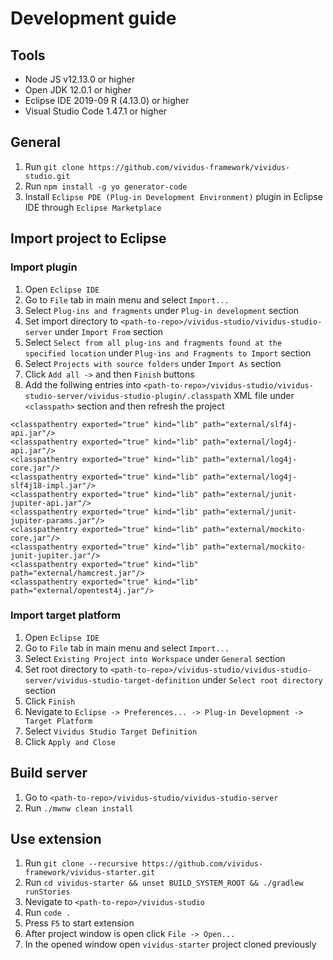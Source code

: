# Development guide

## Tools
* Node JS v12.13.0 or higher
* Open JDK 12.0.1 or higher
* Eclipse IDE 2019-09 R (4.13.0) or higher
* Visual Studio Code 1.47.1 or higher

## General
1. Run `git clone https://github.com/vividus-framework/vividus-studio.git`
2. Run `npm install -g yo generator-code`
5. Install `Eclipse PDE (Plug-in Development Environment)` plugin in Eclipse IDE through `Eclipse Marketplace`

## Import project to Eclipse
### Import plugin
1. Open `Eclipse IDE`
2. Go to `File` tab in main menu and select `Import...`
4. Select `Plug-ins and fragments` under `Plug-in development` section
5. Set import directory to `<path-to-repo>/vividus-studio/vividus-studio-server` under `Import From` section
6. Select `Select from all plug-ins and fragments found at the specified location` under `Plug-ins and Fragments to Import` section
7. Select `Projects with source folders` under `Import As` section
8. Click `Add all ->` and then `Finish` buttons
9. Add the follwing entries into `<path-to-repo>/vividus-studio/vividus-studio-server/vividus-studio-plugin/.classpath` XML file under `<classpath>` section and then refresh the project
```
<classpathentry exported="true" kind="lib" path="external/slf4j-api.jar"/>
<classpathentry exported="true" kind="lib" path="external/log4j-api.jar"/>
<classpathentry exported="true" kind="lib" path="external/log4j-core.jar"/>
<classpathentry exported="true" kind="lib" path="external/log4j-slf4j18-impl.jar"/>
<classpathentry exported="true" kind="lib" path="external/junit-jupiter-api.jar"/>
<classpathentry exported="true" kind="lib" path="external/junit-jupiter-params.jar"/>
<classpathentry exported="true" kind="lib" path="external/mockito-core.jar"/>
<classpathentry exported="true" kind="lib" path="external/mockito-junit-jupiter.jar"/>
<classpathentry exported="true" kind="lib" path="external/hamcrest.jar"/>
<classpathentry exported="true" kind="lib" path="external/opentest4j.jar"/>
```

### Import target platform
1. Open `Eclipse IDE`
2. Go to `File` tab in main menu and select `Import...`
4. Select `Existing Project into Workspace` under `General` section
5. Set root directory to `<path-to-repo>/vividus-studio/vividus-studio-server/vividus-studio-target-definition` under `Select root directory` section
6. Click `Finish`
7. Nevigate to `Eclipse -> Preferences... -> Plug-in Development -> Target Platform`
8. Select `Vividus Studio Target Definition`
9. Click `Apply and Close`

## Build server
1. Go to `<path-to-repo>/vividus-studio/vividus-studio-server`
2. Run `./mwnw clean install`

## Use extension
1. Run `git clone --recursive https://github.com/vividus-framework/vividus-starter.git`
2. Run `cd vividus-starter && unset BUILD_SYSTEM_ROOT && ./gradlew runStories`
3. Nevigate to `<path-to-repo>/vividus-studio`
4. Run `code .`
5. Press `F5` to start extension
6. After project window is open click `File -> Open...`
7. In the opened window open `vividus-starter` project cloned previously
